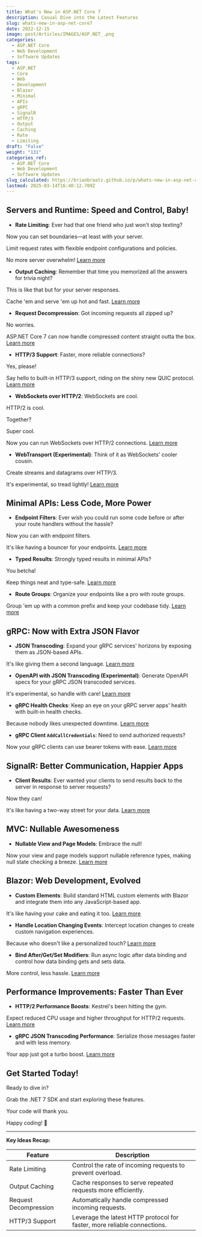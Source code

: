 ```yaml
---
title: What's New in ASP.NET Core 7
description: Casual Dive into the Latest Features
slug: whats-new-in-asp-net-core7
date: 2022-12-15
image: post/Articles/IMAGES/ASP.NET_.png
categories:
  - ASP.NET Core
  - Web Development
  - Software Updates
tags:
  - ASP.NET
  - Core
  - Web
  - Development
  - Blazor
  - Minimal
  - APIs
  - gRPC
  - SignalR
  - HTTP/3
  - Output
  - Caching
  - Rate
  - Limiting
draft: "False"
weight: "131"
categories_ref:
  - ASP.NET Core
  - Web Development
  - Software Updates
slug_calculated: https://brianbraatz.github.io/p/whats-new-in-asp-net-core7
lastmod: 2025-03-14T16:40:12.709Z
---
```

<!-- 

# What's New in ASP.NET Core 7: A Casual Dive into the Latest Features

Hey there, fellow code wranglers! 🎉 ASP.NET Core 7 has just dropped, and it's packed with goodies that'll make your developer heart sing.

Let's take a laid-back stroll through the coolest new features, shall we?
-->

## Servers and Runtime: Speed and Control, Baby!

* **Rate Limiting**: Ever had that one friend who just won't stop texting?

Now you can set boundaries—at least with your server.

Limit request rates with flexible endpoint configurations and policies.

No more server overwhelm! [Learn more](https://learn.microsoft.com/aspnet/core/fundamentals/rate-limiting)

* **Output Caching**: Remember that time you memorized all the answers for trivia night?

This is like that but for your server responses.

Cache 'em and serve 'em up hot and fast. [Learn more](https://learn.microsoft.com/aspnet/core/performance/caching/output)

* **Request Decompression**: Got incoming requests all zipped up?

No worries.

ASP.NET Core 7 can now handle compressed content straight outta the box. [Learn more](https://learn.microsoft.com/aspnet/core/performance/request-decompression)

* **HTTP/3 Support**: Faster, more reliable connections?

Yes, please!

Say hello to built-in HTTP/3 support, riding on the shiny new QUIC protocol. [Learn more](https://learn.microsoft.com/aspnet/core/fundamentals/servers/kestrel/http3)

* **WebSockets over HTTP/2**: WebSockets are cool.

HTTP/2 is cool.

Together?

Super cool.

Now you can run WebSockets over HTTP/2 connections. [Learn more](https://learn.microsoft.com/aspnet/core/fundamentals/websockets)

* **WebTransport (Experimental)**: Think of it as WebSockets' cooler cousin.

Create streams and datagrams over HTTP/3.

It's experimental, so tread lightly! [Learn more](https://datatracker.ietf.org/doc/html/draft-ietf-webtrans-http3)

## Minimal APIs: Less Code, More Power

* **Endpoint Filters**: Ever wish you could run some code before or after your route handlers without the hassle?

Now you can with endpoint filters.

It's like having a bouncer for your endpoints. [Learn more](https://learn.microsoft.com/aspnet/core/fundamentals/minimal-apis/filters)

* **Typed Results**: Strongly typed results in minimal APIs?

You betcha!

Keep things neat and type-safe. [Learn more](https://learn.microsoft.com/aspnet/core/fundamentals/minimal-apis/typed-results)

* **Route Groups**: Organize your endpoints like a pro with route groups.

Group 'em up with a common prefix and keep your codebase tidy. [Learn more](https://learn.microsoft.com/aspnet/core/fundamentals/minimal-apis)

## gRPC: Now with Extra JSON Flavor

* **JSON Transcoding**: Expand your gRPC services' horizons by exposing them as JSON-based APIs.

It's like giving them a second language. [Learn more](https://learn.microsoft.com/aspnet/core/grpc/json-transcoding)

* **OpenAPI with JSON Transcoding (Experimental)**: Generate OpenAPI specs for your gRPC JSON transcoded services.

It's experimental, so handle with care! [Learn more](https://learn.microsoft.com/aspnet/core/grpc/json-transcoding#openapi-support)

* **gRPC Health Checks**: Keep an eye on your gRPC server apps' health with built-in health checks.

Because nobody likes unexpected downtime. [Learn more](https://learn.microsoft.com/aspnet/core/grpc/health-checks)

* **gRPC Client `AddCallCredentials`**: Need to send authorized requests?

Now your gRPC clients can use bearer tokens with ease. [Learn more](https://learn.microsoft.com/aspnet/core/grpc/authn-and-authz#client)

## SignalR: Better Communication, Happier Apps

* **Client Results**: Ever wanted your clients to send results back to the server in response to server requests?

Now they can!

It's like having a two-way street for your data. [Learn more](https://learn.microsoft.com/aspnet/core/signalr/streaming)

## MVC: Nullable Awesomeness

* **Nullable View and Page Models**: Embrace the null!

Now your view and page models support nullable reference types, making null state checking a breeze. [Learn more](https://learn.microsoft.com/aspnet/core/mvc/models/validation)

## Blazor: Web Development, Evolved

* **Custom Elements**: Build standard HTML custom elements with Blazor and integrate them into any JavaScript-based app.

It's like having your cake and eating it too. [Learn more](https://learn.microsoft.com/aspnet/core/blazor/components/custom-elements)

* **Handle Location Changing Events**: Intercept location changes to create custom navigation experiences.

Because who doesn't like a personalized touch? [Learn more](https://learn.microsoft.com/aspnet/core/blazor/components/routing)

* **Bind After/Get/Set Modifiers**: Run async logic after data binding and control how data binding gets and sets data.

More control, less hassle. [Learn more](https://learn.microsoft.com/aspnet/core/blazor/components/data-binding)

## Performance Improvements: Faster Than Ever

* **HTTP/2 Performance Boosts**: Kestrel's been hitting the gym.

Expect reduced CPU usage and higher throughput for HTTP/2 requests. [Learn more](https://devblogs.microsoft.com/dotnet/asp-net-core-updates-in-dotnet-7-preview-4/)

* **gRPC JSON Transcoding Performance**: Serialize those messages faster and with less memory.

Your app just got a turbo boost. [Learn more](https://devblogs.microsoft.com/dotnet/asp-net-core-updates-in-dotnet-7-preview-7/)

## Get Started Today!

Ready to dive in?

Grab the .NET 7 SDK and start exploring these features.

Your code will thank you.

Happy coding! 🚀

***

**Key Ideas Recap:**

| Feature               | Description                                                              |
| --------------------- | ------------------------------------------------------------------------ |
| Rate Limiting         | Control the rate of incoming requests to prevent overload.               |
| Output Caching        | Cache responses to serve repeated requests more efficiently.             |
| Request Decompression | Automatically handle compressed incoming requests.                       |
| HTTP/3 Support        | Leverage the latest HTTP protocol for faster, more reliable connections. |
